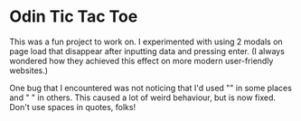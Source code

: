 # Odin Tic Tac Toe

This was a fun project to work on. I experimented with using 2 modals on page load that disappear after inputting data and pressing enter. (I always wondered how they achieved this effect on more modern user-friendly websites.)

One bug that I encountered was not noticing that I'd used "" in some places and " " in others. This caused a lot of weird behaviour, but is now fixed. Don't use spaces in quotes, folks!
